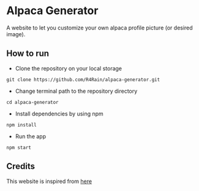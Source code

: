 # Alpaca Generator
A website to let you customize your own alpaca profile picture (or desired image).

## How to run
- Clone the repository on your local storage
```
git clone https://github.com/R4Rain/alpaca-generator.git
```
- Change terminal path to the repository directory
```
cd alpaca-generator
```
- Install dependencies by using npm
```
npm install
```
- Run the app
```
npm start
```

## Credits
This website is inspired from [here](https://www.codementor.io/projects/web/alpaca-image-generator-website-ce2oc0eus8)
